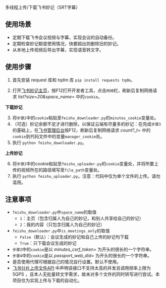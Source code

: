 多线程上传/下载飞书妙记（SRT字幕）

## 使用场景

- 定期下载飞书会议视频与字幕，实现会议的自动备份。
- 定期检查妙记额度使用情况，快要超出则删除旧的妙记。
- 从本地上传视频后导出字幕，实现语音转文字。

## 使用步骤

1. 首先安装 request 库和 tqdm 库 `pip install requests tqdm`。
  
2. 打开[飞书妙记主页](https://meetings.feishu.cn/minutes/home)，按F12打开开发者工具，点击`网络`栏，刷新后复制网络请求 *list?size=20&space_name=* 中的`cookie`。

**下载妙记**

3. 将`步骤2`中的`cookie`粘贴至`feishu_downloader.py`的`minutes_cookie`变量处。
4. （可选）妙记余额不足才进行删除，以保证云端有尽量多的妙记：在完成`步骤3`的基础上，在[飞书管理后台](https://home.feishu.cn/admin/index)按F12，刷新后复制网络请求 *count?_t=* 中的`cookie`到代码文件中的变量`manager_cookie`处。
5. 执行 `python feishu_downloader.py`。

**上传妙记**

6. 将`步骤2`中的cookie粘贴至`feishu_uploader.py`的`cookie`变量处，并将所要上传的视频所在的路径填写至`file_path`变量处。
7. 执行 `python feishu_uploader.py`。注意：代码中仅为单个文件的上传。请勿滥用。

## 注意事项

- `feishu_downloader.py`中`space_name`的取值
  - `1`：主页（包含归属人为自己的妙记，和别人共享给自己的妙记）
  - `2`：我的内容（只包含归属人为自己的妙记）
- `feishu_downloader.py`中`is_meetings_only`的取值
  - `False`（默认）：会议生成的妙记和自己上传的妙记均下载
  - `True`：只下载会议生成的妙记
- `步骤2`中的`cookie`是以 *minutes_csrf_token=* 为开头的很长的一个字符串。
- `步骤4`中的`cookie`是以 *passport_web_did=* 为开头的很长的一个字符串。
- 是否使用代理可根据自己的情况自行设置。默认不使用。
- [飞书分片上传文件API](https://open.feishu.cn/document/server-docs/docs/drive-v1/upload/multipart-upload-file-/introduction) 中声明该接口不支持太高的并发且调用频率上限为5QPS
，且本人无批量转文字需求，故未对多个文件的同时转写进行尝试。本项目仅为实现上传与下载的自动化。
